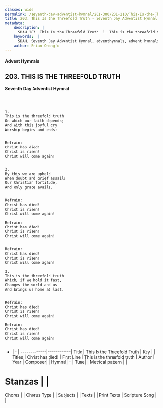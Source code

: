 ```yaml
---
classes: wide
permalink: /seventh-day-adventist-hymnal/201-300/201-210/This-Is-the-Threefold-Truth/
title: 203. This Is the Threefold Truth - Seventh Day Adventist Hymnal
metadata:
    description: |
      SDAH 203. This Is the Threefold Truth. 1. This is the threefold truth On which our faith depends; And with this joyful cry Worship begins and ends; 
    keywords:  |
      SDAH, Seventh Day Adventist Hymnal, adventhymnals, advent hymnals, This Is the Threefold Truth, This is the threefold truth ,Christ has died!
    author: Brian Onang'o
---
```


#### Advent Hymnals
## 203. THIS IS THE THREEFOLD TRUTH
#### Seventh Day Adventist Hymnal

```txt



1.
This is the threefold truth
On which our faith depends;
And with this joyful cry
Worship begins and ends;


Refrain:
Christ has died!
Christ is risen!
Christ will come again!


2.
By this we are upheld
When doubt and grief assails
Our Christian fortitude,
And only grace avails.


Refrain:
Christ has died!
Christ is risen!
Christ will come again!

Refrain:
Christ has died!
Christ is risen!
Christ will come again!


Refrain:
Christ has died!
Christ is risen!
Christ will come again!

3.
This is the threefold truth
Which, if we hold it fast,
Changes the world and us
And brings us home at last.


Refrain:
Christ has died!
Christ is risen!
Christ will come again!

Refrain:
Christ has died!
Christ is risen!
Christ will come again!



```

- |   -  |
-------------|------------|
Title | This Is the Threefold Truth |
Key |  |
Titles | Christ has died! |
First Line | This is the threefold truth |
Author | 
Year | 
Composer|  |
Hymnal|  - |
Tune|  |
Metrical pattern | |
# Stanzas |  |
Chorus |  |
Chorus Type |  |
Subjects |  |
Texts |  |
Print Texts | 
Scripture Song |  |
  
